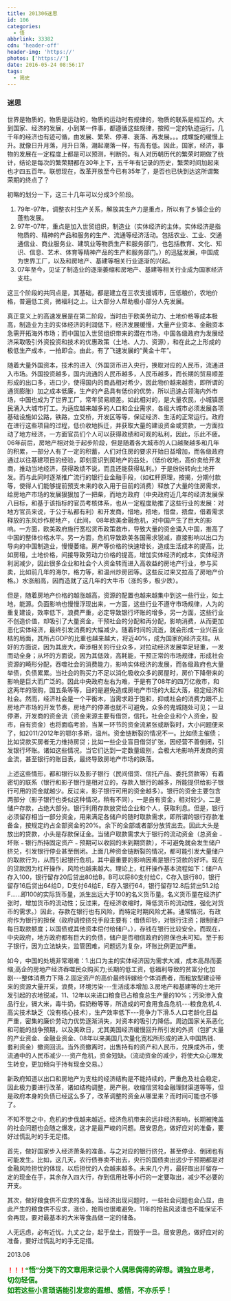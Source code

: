 ```yaml
---
title: 201306迷思
id: 106
categories:
  - 悟
abbrlink: 33382
cdn: 'header-off'
header-img: 'https://'
photos: ['https://'] 
date: 2016-05-24 08:56:17
tags:
  - 简史
---
```


### 迷思

世界是物质的，物质是运动的，物质的运动时有规律的，物质的联系是相互的。大到国家、经济的发展，小到某一件事，都遵循这些规律，按照一定的轨迹运行。几千年的经济也有迹可循，由发展、繁荣、停滞、衰落、再发展。。。成螺旋的缓慢上升。就像日升月落，月升日落，潮起潮落一样，有高有低。因此，国家，经济，事物的发展在一定程度上都是可以预测，判断的。有人对历朝历代的繁荣时期做了统计，结论是每次的繁荣期都在30年上下，五千年有记录的历史，繁荣时间加起来也才四五百年。联想现在，改革开放至今已有35年了，是否也已快到达这所谓繁荣期的终点了？  

初略的划分一下，这三十几年可以分成3个阶段。  
1. 79年-97年，调整农村生产关系，解放其生产力是重点，所以有了乡镇企业的蓬勃发展。
2. 97年-07年，重点是加入世贸组织，制造业（实体经济的主体。实体经济是指物质的、精神的产品和服务的生产、流通等经济活动。包括农业、工业、交通通信业、商业服务业、建筑业等物质生产和服务部门，也包括教育、文化、知识、信息、艺术、体育等精神产品的生产和服务部门。）的迅猛发展，中国成为世界工厂，以及和房地产、基建等相关行业逐渐的兴起。
3. 07年至今，见证了制造业的逐渐萎缩和房地产、基建等相关行业成为国家经济支柱。  

这三个阶段的共同点是，其基础，都是建立在三农支援城市，压低粮价，农地价格，普遍低工资，微福利之上。让大部分人帮助极小部分人先发展。  

真正意义上的高速发展是在第二阶段，当时由于欧美劳动力、土地价格等成本极高，制造业为主的实体经济的利润低下，经济发展缓慢，大量产业资本、金融资本急需开拓海外市场；而中国加入世贸组织带来的潜在市场，中国各级政府为发展经济采取吸引外资投资和技术的优惠政策（土地、人力、资源），和在此之上形成的极低生产成本，一拍即合。由此，有了飞速发展的“黄金十年”。  

随着大量外国资本，技术的进入（外国货币进入央行，换取对应的人民币，流通进入市场。外国投资越多，国内流通的人民币越多，人民币越多，而长期的贸易顺差形成的出口多，进口少，使得国内的商品相对希少，因此物价越来越贵，即所谓的通货膨胀）加之成本低廉，生产的产品具有低价的优势，所以迅速占领海内外市场，中国也成为了世界工厂，常年贸易顺差。如此相对的，是大量农民，小城镇居民涌入大城市打工。为适应越来越多的人口和企业需求，各级大城市必须发展各项基础设施如公路，铁路，立交桥，开发区等等，保证经济、生活的正常运行。政府在进行这些项目的过程，低价收地拆迁，并获取大量的建设资金或贷款，一方面拉动了地方经济，一方面官员们个人可以获得政绩和可观的私利，因此，乐此不疲。06年前后，房地产相对处于起步阶段，但是随着各大城市的人口越聚越多和几年的积累，一部分人有了一定的积蓄，人们对住房的要求开始日益增加，而各级政府通过以往基建项目的经验，即刻意识到房地产的益处，（低价收地，高价卖给开发商，推动当地经济，获得政绩不说，而且还能获得私利。）于是纷纷转向土地开发。而与此同时逐渐推广流行的银行业金融手段，（如杠杆原理，按揭，分期付款等，使得人们能够提前预支未来的收入用于目前的消费）释放了大量的住房需求，给房地产市场的发展狠狠加了一把柴，而地方政府（中央政府近几年的经济发展保八目标，和基于该指标的官员考核体系，也从一定程度助推了这些行业的发展：对地方官员来说，于公于私都有利）和开发商，惜地，捂地，惜盘，捂盘，借着需求释放的东风炒作房地产，（此间， 08年欧美金融危机，对中国产生了巨大的影响。一方面，欧美政府施行宽松货币政策救市，导致大量的资金涌入中国，推高了中国的整体价格水平。另一方面，危机导致欧美各国需求锐减，直接影响以出口为导向的中国制造业，慢慢萎缩。房产等价格的快速增长，造成生活成本的提高，比如房租，土地价格，间接导致劳动力价格的提高，增加实体经济的成本，实体经济利润减少，因此很多企业和社会个人资金转而进入高收益的房地产行业，参与买卖，比如前几年的海尔，格力等，和温州炒房团等。这些反过来又拉高了房地产价格。）水涨船高，因而造就了这几年的大牛市（涨的多，极少跌）。  

但是，随着房地产价格的越涨越高，资源的配置也越来越集中到这一些行业，如土地，能源。负面影响也慢慢浮现出来，一方面，这些行业不遵守市场规律，人为的重复建设，效率低下，浪费严重，必定导致银行坏账的增多，另一方面，这些行业不创造价值，却吸引了大量资金，干预社会的分配和再分配，影响消费，从而更加恶化实体经济，最终引发消费的大幅减少。随着时间的流逝，就会形成一业兴百业枯的局面，其所占GDP的比重也越来越大，将近40%，成为国家的经济支柱。从好的方面说，因为其庞大，牵涉相关的行业众多，对拉动经济发展举足轻重，一发而动全身；从坏的方面说，因为其低效，高耗能，干预正常的市场规律，形成社会资源的畸形分配，吞噬社会的消费能力，影响实体经济的发展，而各级政府也大量举债，负债累累。当社会的购买力不足以消化吸收众多的房屋时，房价下降带来的影响是巨大而广泛的。因此中央政府左右为难，于是有了08年的四万亿救市，和这两年的限购，国五条等等，目的是避免造成房地产市场的大起大落，稳定经济和社会。然而，经济社会是一个平衡木，当需求趋于饱和，抑或社会的消费力跟不上房地产市场的开发节奏，房地产的停滞也就不可避免，众多的鬼城随处可见；一旦停滞，开发商的资金流（资金来源主要有借贷，信托，社会企业和个人资金，股市，自有资金）也将面临考验，当某一环节的资金流紧张或断裂时，大小问题便来了，如2011/2012年的鄂尔多斯，温州。资金链断裂的情况不一。比如债主催债；比如贷款买房者无力维持房贷；比如一些企业盲目借贷扩张，因经营不善倒闭，引发银行坏账。诸如这些情况，当它们达到一定数量级别，会极大地影响开发商的资金流，甚至银行的账目表，最终导致房地产市场的跌落。  

上述这些情形，都和银行以及影子银行（民间借贷、信托产品、委托贷款等）有着密切的联系（银行和影子银行是相对立的，存款入银行的越多，所能提供给影子银行可用的资金就越少。反过来，影子银行可用的资金越多）。银行的资金主要包含两部分（影子银行也类似这种情况，稍有不同），一是自有资金，相对较少。二是储户存款，占绝大部分。银行利用存款放贷给企业和个人，获取利息。但是，银行必须留存相当一部分资金，用来满足各储户的随时取款需求，即所谓的银行存款准备金，按规定约占全部资金的20%。余下的全部或者部分放贷出去。因此大头是放出的贷款，小头是存款保证金。当储户取款需求大于银行的流动资金（总资金﹣坏账﹣银行所持固定资产﹣预期可以收回的未到期贷款），不可避免就会发生储户挤兑，引发银行停业甚至倒闭。上面几种资金链断裂的情况，都可能引发大量储户的取款行为，从而引起银行危机，其中最重要的影响因素是银行贷款的好坏。现在的贷款因为杠杆操作，风险也越来越大。理论上，杠杆操作基本流程如下：储户A存入100，银行留存20后贷出80给B，B可以将80支付给C，C存入银行80，银行留存16后贷出64给D，D支付64给E，E存入银行64，银行留存12.8后贷出51.2给F......即100的实际货币量，派生出远大于100的名义货币量。名义货币量在经济扩张时，增加货币的流动性；反过来，在经济收缩时，降低货币的流动性，强化对货币的需求。）因此，存款在银行也有风险，而特定时期风险尤甚。通常情况，有政府作为银行的担保（政府调控挤兑手段主要有：借债印钞，对银行注资；限制储户每日取款额度；以国债或其他资本偿付给储户。），存钱在银行比较安全。而现在，中央政府，地方政府都有巨大的负债，储户是否相信政府的担保也未可知。至于影子银行，因为立法缺失，监管困难，问题远为复杂，坏账比例更加严重。  

如今，中国的处境非常艰难：1.出口为主的实体经济因为需求大减，成本高昂而萎缩;高企的房地产经济吞噬民众购买力;长期的低工资，低福利导致的贫富分化加剧---整体消费力下降.2.固定资产的高价最终转嫁给个体消费者，而粗放型建设带来的资源大量开采，浪费，环境污染---生活成本增加.3.房地产和基建等的土地开发引起的农地锐减，11、12年以来进口粮食已占粮食总生产量的10%；污染渗入食品行业，镉大米，毒牛奶，假奶粉等等，所造成的可食用食品危机---粮食危机.4.高尖技术缺乏（没有核心技术），生产效率低下---竞争力下滑.5.人口老龄化日益严重，密集的廉价劳动力优势逐渐消失，对资本的吸引力降低。周边国家关系恶化和可能的战争预期，以及美欧日，尤其美国经济缓慢回升所引发的外资（包扩大量的产业资金、金融业资金、08年以来美国几次量化宽松所形成的进入中国热钱、套利资金）撤资回流。当外资撤离时，出售持有的资产和人民币，兑换成外币，使流通中的人民币减少---资产危机，资金短缺。（流动资金的减少，将使大众心理发生转变，更加倾向于持有现金交易。）  

新政府知道以出口和房地产为支柱的经济结构是不能持续的，严重危及社会稳定，因此极力要进行改革，诸如结构调整，房产税，收缩信贷和金融理财渠道等等，但是政府本身的负债已经这么多了，改革调整的资金从哪里来？而时间可能也不够了。  

不知不觉之中，危机的步伐越来越近。经济危机带来的远非经济影响，长期被掩盖的社会问题也会随之爆发，这才是最严峻的问题。居安思危，做好应对的准备，要好过慌乱时的手无足措。  

首先，做好国家步入经济萧条的准备。与之对应的银行挤兑，甚至停业、倒闭也有可能发生。比如，这几天，农行债券卖不出去，央行的国债卖出远少于预期都是对金融风险担忧的体现，以后担忧的人会越来越多。未来几个月，最好取出并留存一定的现金在手，其余存入四大行，存到信用社等小行的一定要取出，减少不必要的开支。  

其次，做好粮食供不应求的准备。当经济出现问题时，一些社会问题也会凸显，由此产生的粮食供不应求，涨价，抢购也很难避免，11年的抢盐风波谁也不能保证不会再现，要对最基本的大米等食品做一定的储备。  

人无远虑，必有近忧。九丈之台，起于垒土，而毁于一旦。居安思危，做好应对的准备，要好过慌乱时的手无足措。  

2013.06


**<font color=red>！！！</font><font color=green face=微软雅黑 size=3>“悟”分类下的文章用来记录个人偶思偶得的碎想。请独立思考，切勿轻信。  
如若这些小言琐语能引发您的遐想、感悟，不亦乐乎！</font>**